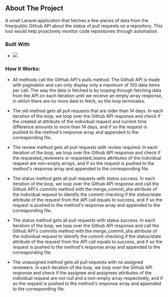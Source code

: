 ## About The Project

A small Laravel application that fetches a few pieces of data from the free/public Github API about the status of pull requests on a repository. This tool would help  proactively monitor code repositories through automation.

### Built With

- <a href="https://www.laravel.com/"> <img src="https://img.shields.io/badge/Laravel-FF2D20?style=for-the-badge&logo=laravel&logoColor=white"/> </a>

### How It Works:

- All methods call the GitHub API's pulls method. The Github API is made with pagination and can only display only a maximum of 100 data items per call. The way the data is fetched is by looping through fetching data from the API on each iteration until we receive an empty array response, in which there are no more data to fetch, so the loop terminates.

- The old method gets all pull requests that are older than 14 days. In each iteration of the loop, we loop over the Github API response and check if the created at attribute of the individual request and current time difference amounts to more than 14 days, and if so the request is pushed to the method's response array and appended to the corresponding file.

- The review method gets all pull requests with review required. In each iteration of the loop, we loop over the Github API response and check if the requested_reviewers or requested_teams attributes of the individual request are non-empty arrays, and if so the request is pushed to the method's response array and appended to the corresponding file.

- The status method gets all pull requests with status success. In each iteration of the loop, we loop over the Github API response and call the Github API's commits method with the merge_commit_sha attribute of the individual request to identify the commit checking if the status/state attribute of the request from the API call equals to success, and if so the request is pushed to the method's response array and appended to the corresponding file.

- The status method gets all pull requests with status success. In each iteration of the loop, we loop over the Github API response and call the Github API's commits method with the merge_commit_sha attribute of the individual request to identify the commit checking if the status/state attribute of the request from the API call equals to success, and if so the request is pushed to the method's response array and appended to the corresponding file.

- The unassigned method gets all pull requests with no assigned reviewers. In each iteration of the loop, we loop over the Github API response and check if the assignee and assignees attributes of the individual request are not null and a non-empty array respectively, and if so the request is pushed to the method's response array and appended to the corresponding file.
